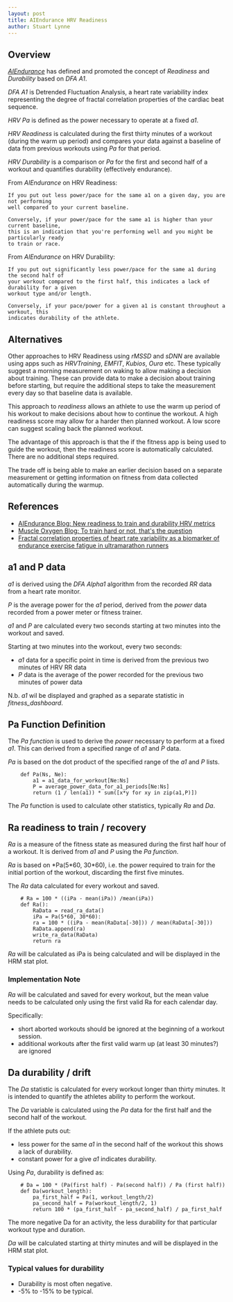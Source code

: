 ```yaml
---
layout: post
title: AIEndurance HRV Readiness
author: Stuart Lynne
---
```

## Overview 

[*AIEndurance*](https://aiendurance.com/) has defined and promoted the concept of *Readiness* and *Durability* based on *DFA A1*.

*DFA A1* is Detrended Fluctuation Analysis, a heart rate variability index representing the degree of fractal correlation properties of the cardiac
beat sequence.

*HRV Pa* is defined as the power necessary to operate at a fixed *a1*.

*HRV Readiness* is calculated during the first thirty minutes of a workout (during the warm up period) and compares
your data against a baseline of data from previous workouts using *Pa* for that period. 

*HRV Durability* is a comparison or *Pa* for the first and second half of a workout and quantifies durability (effectively endurance).

From *AIEndurance* on HRV Readiness:

```
If you put out less power/pace for the same a1 on a given day, you are not performing 
well compared to your current baseline.

Conversely, if your power/pace for the same a1 is higher than your current baseline, 
this is an indication that you're performing well and you might be particularly ready 
to train or race.
```

From *AIEndurance* on HRV Durability:
```
If you put out significantly less power/pace for the same a1 during the second half of 
your workout compared to the first half, this indicates a lack of durability for a given 
workout type and/or length.

Conversely, if your pace/power for a given a1 is constant throughout a workout, this 
indicates durability of the athlete.
```


## Alternatives

Other approaches to HRV Readiness using *rMSSD* and *sDNN* are available using apps such as *HRVTraining*, *EMFIT*, *Kubios*, *Oura* etc.
These typically suggest a morning measurement on waking to allow making a decision about training. These can provide data to make a
decision about training before starting, but require the additional steps to take the measurement every day so that baseline data is 
available.

This approach to *readiness* allows an athlete to use the warm up period of his workout to make decisions about how to continue the workout. 
A high readiness score may allow for a harder then planned workout. A low score can suggest scaling back the planned workout. 

The advantage of this approach is that the if the fitness app is being used to guide the workout, then the readiness score is automatically calculated. 
There are no additional steps required. 

The trade off is being able to make an earlier decision based on a separate measurement or getting information on fitness
from data collected automatically during the warmup.


## References
- [AIEndurance Blog: New readiness to train and durability HRV metrics](https://aiendurance.com/blog/readiness-to-train-and-durability-hrv-metrics)
- [Muscle Oxygen Blog: To train hard or not, that's the question ](http://www.muscleoxygentraining.com/2021/08/to-train-hard-or-not-thats-question.html)
- [Fractal correlation properties of heart rate variability as a biomarker of endurance exercise fatigue in ultramarathon runners](https://physoc.onlinelibrary.wiley.com/doi/full/10.14814/phy2.14956)


## a1 and P data

*a1* is derived using the *DFA Alpha1* algorithm from the recorded *RR* data from a heart rate monitor.

*P* is the average power for the *a1* period, derived from the *power* data recorded from a power meter or fitness trainer.

*a1* and *P* are calculated every two seconds starting at two minutes into the workout and saved.

Starting at two minutes into the workout, every two seconds:
- *a1* data for a specific point in time is derived from the previous two minutes of HRV RR data 
- *P* data is the average of the power recorded for the previous two minutes of power data

N.b.  *a1* wil be displayed and graphed as a separate statistic in *fitness_dashboard*.


## Pa Function Definition

The *Pa function* is used to derive the *power* necessary to perform at a fixed *a1*. This can derived from a specified range of *a1* and *P* data. 

*Pa* is based on the dot product of the specified range of the *a1* and *P* lists.

```
    def Pa(Ns, Ne):
        a1 = a1_data_for_workout[Ne:Ns]
        P = average_power_data_for_a1_periods[Ne:Ns]
        return (1 / len(a1)) * sum([x*y for xy in zip(a1,P)])
```

The *Pa* function is used to calculate other statistics, typically *Ra* and *Da*.

## Ra readiness to train / recovery

*Ra* is a measure of the fitness state as measured during the first half hour of a workout. It is derived from *a1* and *P* using the *Pa function*. 

*Ra* is based on *Pa(5\*60, 30\*60), i.e. the power required to train for the initial portion of the workout, discarding the first five minutes. 

The *Ra* data calculated for every workout and saved. 

```
    # Ra = 100 * ((iPa - mean(iPa)) /mean(iPa))
    def Ra():
        RaData = read_ra_data()
        iPa = Pa(5*60, 30*60):
        ra = 100 * ((iPa - mean(RaData[-30])) / mean(RaData[-30]))
        RaData.append(ra)
        write_ra_data(RaData)
        return ra
```

*Ra* will be calculated as iPa is being calculated and will be displayed in the HRM stat plot.

### Implementation Note

*Ra* will be calculated and saved for every workout, but the mean value needs to be calculated only using the first valid Ra
for each calendar day. 

Specifically: 
- short aborted workouts should be ignored at the beginning of a workout session.
- additional workouts after the first valid warm up (at least 30 minutes?) are ignored


## Da durability / drift

The *Da* statistic is calculated for every workout longer than thirty minutes. It is intended to quantify the athletes ability to
perform the workout.

The *Da* variable is calculated using the *Pa* data for the first half and the second half of the workout. 

If the athlete puts out:
- less power for the same *a1* in the second half of the workout this shows a lack of durability. 
- constant power for a give *a1* indicates durability. 

Using *Pa*, durability is defined as:

```
    # Da = 100 * (Pa(first half) - Pa(second half)) / Pa (first half))
    def Da(workout_length):
        pa_first_half = Pa(1, workout_length/2)
        pa_second_half = Pa(workout_length/2, 1)
        return 100 * (pa_first_half - pa_second_half) / pa_first_half
```

The more negative Da for an activity, the less durability for that particular workout type and duration.

*Da* will be calculated starting at thirty minutes and will be displayed in the HRM stat plot. 

### Typical values for durability

- Durability is most often negative. 
- -5% to -15% to be typical. 




